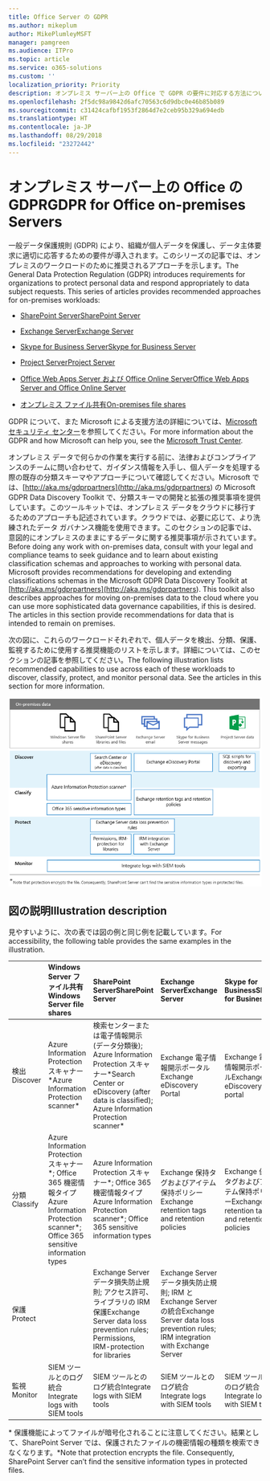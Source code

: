 ```yaml
---
title: Office Server の GDPR
ms.author: mikeplum
author: MikePlumleyMSFT
manager: pamgreen
ms.audience: ITPro
ms.topic: article
ms.service: o365-solutions
ms.custom: ''
localization_priority: Priority
description: オンプレミス サーバー上の Office で GDPR の要件に対応する方法について説明します。
ms.openlocfilehash: 2f5dc98a9842d6afc70563c6d9dbc0e46b85b089
ms.sourcegitcommit: c31424cafbf1953f2864d7e2ceb95b329a694edb
ms.translationtype: HT
ms.contentlocale: ja-JP
ms.lasthandoff: 08/29/2018
ms.locfileid: "23272442"
---
```

# <a name="gdpr-for-office-on-premises-servers"></a><span data-ttu-id="2bc08-103">オンプレミス サーバー上の Office の GDPR</span><span class="sxs-lookup"><span data-stu-id="2bc08-103">GDPR for Office on-premises Servers</span></span>

<span data-ttu-id="2bc08-p101">一般データ保護規則 (GDPR) により、組織が個人データを保護し、データ主体要求に適切に応答するための要件が導入されます。このシリーズの記事では、オンプレミスのワークロードのために推奨されるアプローチを示します。</span><span class="sxs-lookup"><span data-stu-id="2bc08-p101">The General Data Protection Regulation (GDPR) introduces requirements for organizations to protect personal data and respond appropriately to data subject requests. This series of articles provides recommended approaches for on-premises workloads:</span></span>

-   [<span data-ttu-id="2bc08-106">SharePoint Server</span><span class="sxs-lookup"><span data-stu-id="2bc08-106">SharePoint Server</span></span>](gdpr-for-sharepoint-server.md)

-   [<span data-ttu-id="2bc08-107">Exchange Server</span><span class="sxs-lookup"><span data-stu-id="2bc08-107">Exchange Server</span></span>](gdpr-for-exchange-server.md)

-   [<span data-ttu-id="2bc08-108">Skype for Business Server</span><span class="sxs-lookup"><span data-stu-id="2bc08-108">Skype for Business Server</span></span>](gdpr-for-skype-for-business-server.md)

-   [<span data-ttu-id="2bc08-109">Project Server</span><span class="sxs-lookup"><span data-stu-id="2bc08-109">Project Server</span></span>](gdpr-for-project-server.md)

-   [<span data-ttu-id="2bc08-110">Office Web Apps Server および Office Online Server</span><span class="sxs-lookup"><span data-stu-id="2bc08-110">Office Web Apps Server and Office Online Server</span></span>](gdpr-for-office-online-server.md)

-   [<span data-ttu-id="2bc08-111">オンプレミス ファイル共有</span><span class="sxs-lookup"><span data-stu-id="2bc08-111">On-premises file shares</span></span>](gdpr-for-on-premises-file-shares.md)

<span data-ttu-id="2bc08-112">GDPR について、また Microsoft による支援方法の詳細については、[Microsoft セキュリティ センター](https://www.microsoft.com/ja-JP/TrustCenter/Privacy/gdpr/default.aspx)を参照してください。</span><span class="sxs-lookup"><span data-stu-id="2bc08-112">For more information about the GDPR and how Microsoft can help you, see the [Microsoft Trust Center](https://www.microsoft.com/ja-JP/TrustCenter/Privacy/gdpr/default.aspx).</span></span>

<span data-ttu-id="2bc08-p102">オンプレミス データで何らかの作業を実行する前に、法律およびコンプライアンスのチームに問い合わせて、ガイダンス情報を入手し、個人データを処理する際の既存の分類スキーマやアプローチについて確認してください。Microsoft では、[http://aka.ms/gdprpartners](<http://aka.ms/gdprpartners>) の Microsoft GDPR Data Discovery Toolkit で、分類スキーマの開発と拡張の推奨事項を提供しています。このツールキットでは、オンプレミス データをクラウドに移行するためのアプローチも記述されています。クラウドでは、必要に応じて、より洗練されたデータ ガバナンス機能を使用できます。このセクションの記事では、意図的にオンプレミスのままにするデータに関する推奨事項が示されています。</span><span class="sxs-lookup"><span data-stu-id="2bc08-p102">Before doing any work with on-premises data, consult with your legal and compliance teams to seek guidance and to learn about existing classification schemas and approaches to working with personal data. Microsoft provides recommendations for developing and extending classifications schemas in the Microsoft GDPR Data Discovery Toolkit at [http://aka.ms/gdprpartners](<http://aka.ms/gdprpartners>). This toolkit also describes approaches for moving on-premises data to the cloud where you can use more sophisticated data governance capabilities, if this is desired. The articles in this section provide recommendations for data that is intended to remain on premises.</span></span>

<span data-ttu-id="2bc08-p103">次の図に、これらのワークロードそれぞれで、個人データを検出、分類、保護、監視するために使用する推奨機能のリストを示します。詳細については、このセクションの記事を参照してください。</span><span class="sxs-lookup"><span data-stu-id="2bc08-p103">The following illustration lists recommended capabilities to use across each of these workloads to discover, classify, protect, and monitor personal data. See the articles in this section for more information.</span></span>

![](media/gdpr-for-office-servers-image1.png)

## <a name="illustration-description"></a><span data-ttu-id="2bc08-119">図の説明</span><span class="sxs-lookup"><span data-stu-id="2bc08-119">Illustration description</span></span>

<span data-ttu-id="2bc08-120">見やすいように、次の表では図の例と同じ例を記載しています。</span><span class="sxs-lookup"><span data-stu-id="2bc08-120">For accessibility, the following table provides the same examples in the illustration.</span></span>

|             |<span data-ttu-id="2bc08-121">Windows Server ファイル共有</span><span class="sxs-lookup"><span data-stu-id="2bc08-121">Windows Server file shares</span></span>|<span data-ttu-id="2bc08-122">SharePoint Server</span><span class="sxs-lookup"><span data-stu-id="2bc08-122">SharePoint Server</span></span>|<span data-ttu-id="2bc08-123">Exchange Server</span><span class="sxs-lookup"><span data-stu-id="2bc08-123">Exchange Server</span></span>|<span data-ttu-id="2bc08-124">Skype for Business</span><span class="sxs-lookup"><span data-stu-id="2bc08-124">Skype for Business</span></span>|<span data-ttu-id="2bc08-125">Project Server</span><span class="sxs-lookup"><span data-stu-id="2bc08-125">Project Server</span></span>|
|:------------|:-------------------------|:----------------|:--------------|:-----------------|:-------------|
|<span data-ttu-id="2bc08-126">検出</span><span class="sxs-lookup"><span data-stu-id="2bc08-126">Discover</span></span>|<span data-ttu-id="2bc08-127">Azure Information Protection スキャナー\*</span><span class="sxs-lookup"><span data-stu-id="2bc08-127">Azure Information Protection scanner\*</span></span>|<span data-ttu-id="2bc08-128">検索センターまたは電子情報開示 (データ分類後); Azure Information Protection スキャナー\*</span><span class="sxs-lookup"><span data-stu-id="2bc08-128">Search Center or eDiscovery (after data is classified); Azure Information Protection scanner\*</span></span>|<span data-ttu-id="2bc08-129">Exchange 電子情報開示ポータル</span><span class="sxs-lookup"><span data-stu-id="2bc08-129">Exchange eDiscovery Portal</span></span>|<span data-ttu-id="2bc08-130">Exchange 電子情報開示ポータル</span><span class="sxs-lookup"><span data-stu-id="2bc08-130">Exchange eDiscovery portal</span></span>|<span data-ttu-id="2bc08-131">検出およびエクスポートのための SQL スクリプト</span><span class="sxs-lookup"><span data-stu-id="2bc08-131">SQL scripts for discovery and exporting</span></span>|
|<span data-ttu-id="2bc08-132">分類</span><span class="sxs-lookup"><span data-stu-id="2bc08-132">Classify</span></span>|<span data-ttu-id="2bc08-133">Azure Information Protection スキャナー\*; Office 365 機密情報タイプ</span><span class="sxs-lookup"><span data-stu-id="2bc08-133">Azure Information Protection scanner\*; Office 365 sensitive information types</span></span>|<span data-ttu-id="2bc08-134">Azure Information Protection スキャナー\*; Office 365 機密情報タイプ</span><span class="sxs-lookup"><span data-stu-id="2bc08-134">Azure Information Protection scanner\*; Office 365 sensitive information types</span></span>|<span data-ttu-id="2bc08-135">Exchange 保持タグおよびアイテム保持ポリシー</span><span class="sxs-lookup"><span data-stu-id="2bc08-135">Exchange retention tags and retention policies</span></span>|<span data-ttu-id="2bc08-136">Exchange 保持タグおよびアイテム保持ポリシー</span><span class="sxs-lookup"><span data-stu-id="2bc08-136">Exchange retention tags and retention policies</span></span>||
|<span data-ttu-id="2bc08-137">保護</span><span class="sxs-lookup"><span data-stu-id="2bc08-137">Protect</span></span>||<span data-ttu-id="2bc08-138">Exchange Server データ損失防止規則; アクセス許可、ライブラリの IRM 保護</span><span class="sxs-lookup"><span data-stu-id="2bc08-138">Exchange Server data loss prevention rules; Permissions, IRM-protection for libraries</span></span>|<span data-ttu-id="2bc08-139">Exchange Server データ損失防止規則; IRM と Exchange Server の統合</span><span class="sxs-lookup"><span data-stu-id="2bc08-139">Exchange Server data loss prevention rules; IRM integration with Exchange Server</span></span>|||
|<span data-ttu-id="2bc08-140">監視</span><span class="sxs-lookup"><span data-stu-id="2bc08-140">Monitor</span></span>|<span data-ttu-id="2bc08-141">SIEM ツールとのログ統合</span><span class="sxs-lookup"><span data-stu-id="2bc08-141">Integrate logs with SIEM tools</span></span>|<span data-ttu-id="2bc08-142">SIEM ツールとのログ統合</span><span class="sxs-lookup"><span data-stu-id="2bc08-142">Integrate logs with SIEM tools</span></span>|<span data-ttu-id="2bc08-143">SIEM ツールとのログ統合</span><span class="sxs-lookup"><span data-stu-id="2bc08-143">Integrate logs with SIEM tools</span></span>|<span data-ttu-id="2bc08-144">SIEM ツールとのログ統合</span><span class="sxs-lookup"><span data-stu-id="2bc08-144">Integrate logs with SIEM tools</span></span>|<span data-ttu-id="2bc08-145">SIEM ツールとのログ統合</span><span class="sxs-lookup"><span data-stu-id="2bc08-145">Integrate logs with SIEM tools</span></span>|

<span data-ttu-id="2bc08-p104">\* 保護機能によってファイルが暗号化されることに注意してください。結果として、SharePoint Server では、保護されたファイルの機密情報の種類を検索できなくなります。</span><span class="sxs-lookup"><span data-stu-id="2bc08-p104">\*Note that protection encrypts the file. Consequently, SharePoint Server can’t find the sensitive information types in protected files.</span></span>

